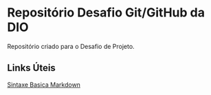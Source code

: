 # Repositório Desafio Git/GitHub da DIO
Repositório criado para o Desafio de Projeto.

## Links Úteis 
 [Sintaxe Basica Markdown](https://www.markdownguide.org/basic-syntax/)

